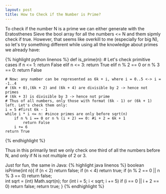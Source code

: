 ```yaml
---
layout: post
title: How to Check if the Number is Prime?
---
```

To check if the number N is a prime we can either generate with the Eratosthenes Sieve the bool array for all the numbers <= N and them sipmly check if true. However, that seems like overkill to me (especially for big N), so let's try something different while using all the knowledge about primes we already have:

{% highlight python linenos %}
def is_prime(n):
	# Let's check primitive cases
    if n <= 1:
        return False
    elif n <= 3:
        return True
    elif n % 2 == 0 or n % 3 == 0:
        return False

	# Now: any number can be represented as 6k + i, where i = 0..5 <-> i = -1..4
	# (6k + 0),(6k + 2) and (6k + 4) are divisible by 2 -> hence not primes
	# (6k + 3) is divisible by 3 -> hence not prime
	# Thus of all numbers, only those with format (6k - 1) or (6k + 1) left. Let's check them only:
    i = 5 #first 6k - 1
    while i * i <= n: #since primes are only before sqrt(n)
        if n % i == 0 or n % (i + 2) == 0: #i + 2 = 6k + 1
            return False
        i += 6
	return True
{% endhighlight %}

Thus in this primarily test we only check one third of all the numbers before N, and only if N is not multiple of 2 or 3. 

Just for fun, the same in Java:
{% highlight java linenos %}
boolean isPrime(int n){
	if (n < 2)
		return false;
	if (n < 4)
		return true;
	if (n % 2 == 0 || n % 3 == 0)
		return false;		
	int sqrt = (int) Math.sqrt(n);
	for (int i = 5; i < sqrt; i += 5)
		if (i == 0 || i + 2 == 0)
			return false;
	return true;
}
{% endhighlight %}
